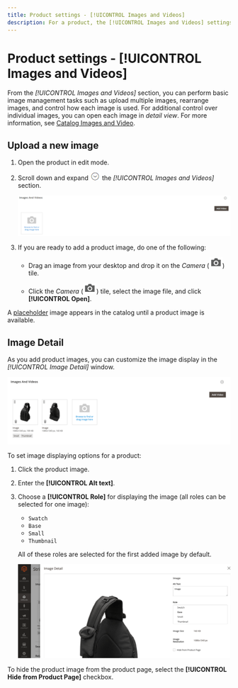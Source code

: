 ```yaml
---
title: Product settings - [!UICONTROL Images and Videos]
description: For a product, the [!UICONTROL Images and Videos] settings determine how each image or video is used for the product listing.
---
```

# Product settings - [!UICONTROL Images and Videos]

From the _[!UICONTROL Images and Videos]_ section, you can perform basic image management tasks such as upload multiple images, rearrange images, and control how each image is used. For additional control over individual images, you can open each image in _detail view_. For more information, see [Catalog Images and Video](catalog-images-video.md).

## Upload a new image

1. Open the product in edit mode.

1. Scroll down and expand ![Expansion selector](../assets/icon-display-expand.png) the _[!UICONTROL Images and Videos]_ section.

   ![Images and Videos](./assets/product-simple-images-videos.png)<!-- zoom -->

1. If you are ready to add a product image, do one of the following:

   - Drag an image from your desktop and drop it on the _Camera_ (![Camera icon](../assets/icon-camera.png)) tile.

   - Click the _Camera_ (![Camera icon](../assets/icon-camera.png)) tile, select the image file, and click **[!UICONTROL Open]**.

A [placeholder](product-image-config.md#image-placeholders) image appears in the catalog until a product image is available.

## Image Detail

As you add product images, you can customize the image display in the _[!UICONTROL Image Detail]_ window.

![Product images](./assets/image-video.png)<!-- zoom -->

To set image displaying options for a product:

1. Click the product image.

1. Enter the **[!UICONTROL Alt text]**.

1. Choose a **[!UICONTROL Role]** for displaying the image (all roles can be selected for one image):

   - `Swatch`
   - `Base`
   - `Small`
   - `Thumbnail`

   All of these roles are selected for the first added image by default.

   ![Image details](./assets/product-image-details.png)<!-- zoom -->

To hide the product image from the product page, select the **[!UICONTROL Hide from Product Page]** checkbox.
